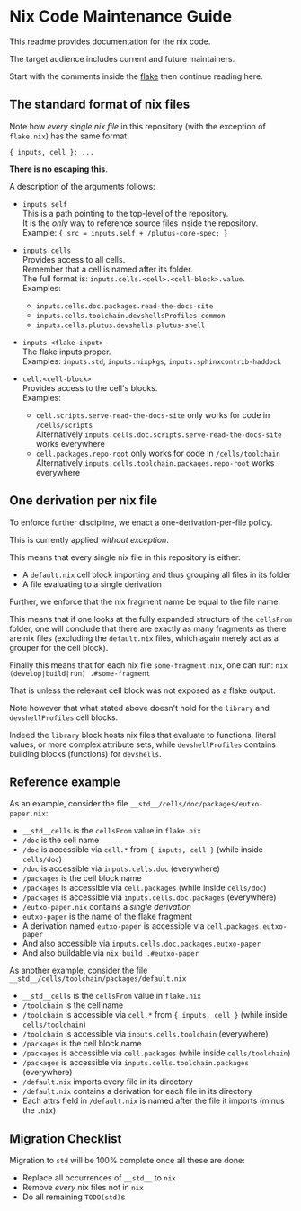 # Nix Code Maintenance Guide

This readme provides documentation for the nix code.

The target audience includes current and future maintainers.

Start with the comments inside the [flake](../flake.nix) then continue reading here.

## The standard format of nix files 

Note how *every single nix file* in this repository (with the exception
of `flake.nix`) has the same format:
```
{ inputs, cell }: ...
```
**There is no escaping this**.

A description of the arguments follows:

- `inputs.self`\
  This is a path pointing to the top-level of the repository.\
  It is the *only* way to reference source files inside the repository.\
  Example: `{ src = inputs.self + /plutus-core-spec; }`

- `inputs.cells`\
  Provides access to all cells.\
  Remember that a cell is named after its folder.\
  The full format is: `inputs.cells.<cell>.<cell-block>.value`.\
  Examples:
  - `inputs.cells.doc.packages.read-the-docs-site`
  - `inputs.cells.toolchain.devshellsProfiles.common`
  - `inputs.cells.plutus.devshells.plutus-shell`

- `inputs.<flake-input>`\
  The flake inputs proper.\
  Examples: `inputs.std`, `inputs.nixpkgs`, `inputs.sphinxcontrib-haddock`

- `cell.<cell-block>`\
  Provides access to the cell's blocks.\
  Examples:
  - `cell.scripts.serve-read-the-docs-site` only works for code in `/cells/scripts`\
    Alternatively `inputs.cells.doc.scripts.serve-read-the-docs-site` works everywhere
  - `cell.packages.repo-root` only works for code in `/cells/toolchain`\
    Alternatively `inputs.cells.toolchain.packages.repo-root` works everywhere

## One derivation per nix file

To enforce further discipline, we enact a one-derivation-per-file policy.

This is currently applied *without exception*.

This means that every single nix file in this repository is either:

- A `default.nix` cell block importing and thus grouping all files in its folder
- A file evaluating to a single derivation

Further, we enforce that the nix fragment name be equal to the file name.

This means that if one looks at the fully expanded structure of the `cellsFrom` folder, one will conclude that there are exactly as many fragments as there are nix files (excluding the `default.nix` files, which again merely act as a grouper for the cell block).

Finally this means that for each nix file `some-fragment.nix`, one can run:
`nix (develop|build|run) .#some-fragment`

That is unless the relevant cell block was not exposed as a flake output.

Note however that what stated above doesn't hold for the `library` and `devshellProfiles` cell blocks.

Indeed the `library` block hosts nix files that evaluate to functions, literal values, or more complex attribute sets, while `devshellProfiles` contains building blocks (functions) for `devshells`.

## Reference example

As an example, consider the file `__std__/cells/doc/packages/eutxo-paper.nix`:

- `__std__cells` is the `cellsFrom` value in `flake.nix`
- `/doc` is the cell name
- `/doc` is accessible via `cell.*` from `{ inputs, cell }` (while inside `cells/doc`)
- `/doc` is accessible via `inputs.cells.doc` (everywhere)
- `/packages` is the cell block name
- `/packages` is accessible via `cell.packages` (while inside `cells/doc`)
- `/packages` is accessible via `inputs.cells.doc.packages` (everywhere)
- `/eutxo-paper.nix` contains a *single derivation*
- `eutxo-paper` is the name of the flake fragment
- A derivation named `eutxo-paper` is accessible via `cell.packages.eutxo-paper`
- And also accessible via `inputs.cells.doc.packages.eutxo-paper`
- And also buildable via `nix build .#eutxo-paper`

As another example, consider the file `__std__/cells/toolchain/packages/default.nix`

- `__std__cells` is the `cellsFrom` value in `flake.nix`
- `/toolchain` is the cell name
- `/toolchain` is accessible via `cell.*` from `{ inputs, cell }` (while inside `cells/toolchain`)
- `/toolchain` is accessible via `inputs.cells.toolchain` (everywhere)
- `/packages` is the cell block name
- `/packages` is accessible via `cell.packages` (while inside `cells/toolchain`)
- `/packages` is accessible via `inputs.cells.toolchain.packages` (everywhere)
- `/default.nix` imports every file in its directory
- `/default.nix` contains a derivation for each file in its directory
- Each attrs field in `/default.nix` is named after the file it imports (minus the `.nix`)


## Migration Checklist 

Migration to `std` will be 100% complete once all these are done:

- Replace all occurrences of `__std__` to `nix`
- Remove *every* nix files not in `nix` 
- Do all remaining `TODO(std)`s 
